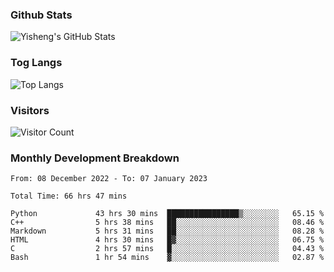 ### Github Stats
![Yisheng's GitHub Stats](https://github-readme-stats-9qabuvhk1-gongyisheng.vercel.app/api?username=gongyisheng&count_private=true&show_icons=true)
### Tog Langs
![Top Langs](https://github-readme-stats-9qabuvhk1-gongyisheng.vercel.app/api/top-langs/?username=gongyisheng&layout=compact)
### Visitors
![Visitor Count](https://profile-counter.glitch.me/gongyisheng/count.svg)
### Monthly Development Breakdown
<!--START_SECTION:waka-->

```text
From: 08 December 2022 - To: 07 January 2023

Total Time: 66 hrs 47 mins

Python             43 hrs 30 mins  ████████████████▒░░░░░░░░   65.15 %
C++                5 hrs 38 mins   ██░░░░░░░░░░░░░░░░░░░░░░░   08.46 %
Markdown           5 hrs 31 mins   ██░░░░░░░░░░░░░░░░░░░░░░░   08.28 %
HTML               4 hrs 30 mins   █▓░░░░░░░░░░░░░░░░░░░░░░░   06.75 %
C                  2 hrs 57 mins   █░░░░░░░░░░░░░░░░░░░░░░░░   04.43 %
Bash               1 hr 54 mins    ▓░░░░░░░░░░░░░░░░░░░░░░░░   02.87 %
```

<!--END_SECTION:waka-->
